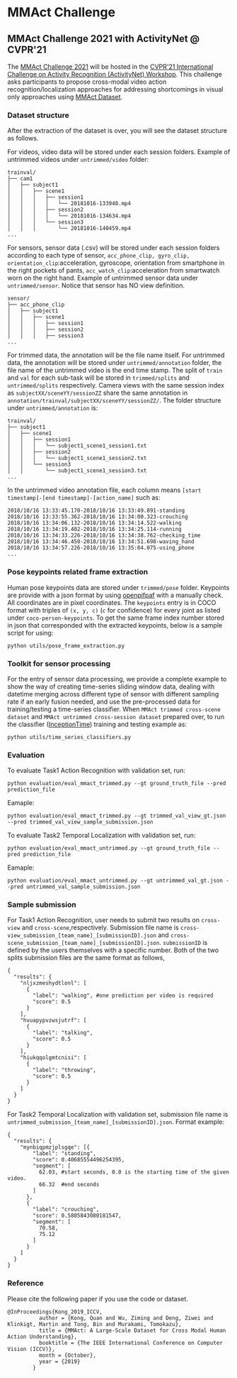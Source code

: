 # MMAct Challenge
## <a name="aeol"></a>MMAct Challenge 2021 with ActivityNet @ CVPR'21

The [MMAct Challenge 2021](file:///Users/kong/Project/Dataset/challenge/index.html#downloads) will be hosted in the [CVPR'21 International Challenge on Activity Recognition (ActivityNet) Workshop](http://activity-net.org/challenges/2021/index.html).</a>
This challenge asks participants to propose cross-modal video action recognition/localization approaches for addressing shortcomings in visual only approaches using [MMAct Dataset](https://mmact19.github.io/2019/).

### Dataset structure
After the extraction of the dataset is over, you will see the dataset structure as follows.

For videos, video data will be stored under each session folders. Example of untrimmed videos under `untrimmed/video` folder:
```
trainval/
├── cam1
│   ├── subject1
│   │   ├── scene1
│   │   │   ├── session1
│   │   │   │   └── 20181016-133948.mp4
│   │   │   ├── session2
│   │   │   │   └── 20181016-134634.mp4
│   │   │   └── session3
│   │   │       └── 20181016-140459.mp4
...
```
For sensors, sensor data (.csv) will be stored under each session folders according to each type of sensor, `acc_phone_clip, gyro_clip, orientation_clip`:acceleration, gyroscope, orientation from smartphone in the right pockets of pants, `acc_watch_clip`:acceleration from smartwatch worn on the right hand. Example of untrimmed sensor data under `untrimmed/sensor`. Notice that sensor has NO view definition.
```
sensor/
├── acc_phone_clip
│   ├── subject1
│   │   ├── scene1
│   │   │   ├── session1
│   │   │   ├── session2
│   │   │   ├── session3
...
```
For trimmed data, the annotation will be the file name itself. For untrimmed data, the annotation will be stored under `untrimmed/annotation` folder, the file name of the untrimmed video is the end time stamp. The split of `train` and `val` for each sub-task will be stored in `trimmed/splits` and `untrimmed/splits` respectively. Camera views with the same session index as `subjectXX/sceneYY/sessionZZ` share the same annotation in `annotation/trainval/subjectXX/sceneYY/sessionZZ/`. The folder structure under `untrimmed/annotation` is:
```
trainval/
├── subject1
│   ├── scene1
│   │   ├── session1
│   │   │   └── subject1_scene1_session1.txt
│   │   ├── session2
│   │   │   └── subject1_scene1_session2.txt
│   │   └── session3
│   │       └── subject1_scene1_session3.txt
...
```
In the untrimmed video annotation file, each column means `[start timestamp]-[end timestamp]-[action_name]` such as:
```
2018/10/16 13:33:45.170-2018/10/16 13:33:49.891-standing
2018/10/16 13:33:55.362-2018/10/16 13:34:00.323-crouching
2018/10/16 13:34:06.132-2018/10/16 13:34:14.522-walking
2018/10/16 13:34:19.402-2018/10/16 13:34:25.114-running
2018/10/16 13:34:33.226-2018/10/16 13:34:38.762-checking_time
2018/10/16 13:34:46.450-2018/10/16 13:34:51.698-waving_hand
2018/10/16 13:34:57.226-2018/10/16 13:35:04.075-using_phone
...
```

### Pose keypoints related frame extraction
Human pose keypoints data are stored under `trimmed/pose` folder. Keypoints are provide with a json format by using [openpifpaf](https://github.com/vita-epfl/openpifpaf) with a manually check. All coordinates are in pixel coordinates. The `keypoints` entry is in COCO format with triples of `(x, y, c)` (`c` for confidence) for every joint as listed under `coco-person-keypoints`. To get the same frame index number stored in json that corresponded with the extracted keypoints, below is a sample script for using:
```
python utils/pose_frame_extraction.py
```

### Toolkit for sensor processing
For the entry of sensor data processing, we provide a complete example to show the way of creating time-series sliding window data, dealing with datetime merging across different type of sensor with different sampling rate if an early fusion needed, and use the pre-processed data for training/testing a time-series classifier. When `MMAct trimmed cross-scene dataset` and `MMAct untrimmed cross-session dataset` prepared over, to run the classifier ([InceptionTime](https://github.com/hfawaz/InceptionTime)) training and testing example as:
```
python utils/time_series_classifiers.py
```

### Evaluation
To evaluate Task1 Action Recognition with validation set, run:
```
python evaluation/eval_mmact_trimmed.py --gt ground_truth_file --pred prediction_file
```
Eamaple:
```
python evaluation/eval_mmact_trimmed.py --gt trimmed_val_view_gt.json --pred trimmed_val_view_sample_submission.json
```

To evaluate Task2 Temporal Localization with validation set, run:
```
python evaluation/eval_mmact_untrimmed.py --gt ground_truth_file --pred prediction_file
```
Eamaple:
```
python evaluation/eval_mmact_untrimmed.py --gt untrimmed_val_gt.json --pred untrimmed_val_sample_submission.json
```

### Sample submission
For Task1 Action Recognition, user needs to submit two results on `cross-view` and `cross-scene`,respectively.
Submission file name is `cross-view_submission_[team_name]_[submissionID].json` and `cross-scene_submission_[team_name]_[submissionID].json`. `submissionID` is defined by the users themselves with a specific number.
Both of the two splits submission files are the same format as follows, 
```
{
  "results": {
    "nljxzmeshydtlonl": [
      {
        "label": "walking", #one prediction per video is required
        "score": 0.5
      }
    ],
    "hvuapypvzwsjutrf": [
      {
        "label": "talking",
        "score": 0.5
      }
    ],
    "hiukqqolgmtcnisi": [
      {
        "label": "throwing",
        "score": 0.5
      }
    ]
  }
}
```

For Task2 Temporal Localization with validation set, submission file name is `untrimmed_submission_[team_name]_[submissionID].json`.
Format example:
```
{
  "results": {
    "mynbiqpmzjplsgqe": [{
        "label": "standing",
        "score": 0.40685554496254395,
        "segment": [
          62.03, #start seconds, 0.0 is the starting time of the given video.
          66.32  #end seconds
        ]
      },
      {
        "label": "crouching",
        "score": 0.5805843080181547,
        "segment": [
          70.58,
          75.12
        ]
      }
    ]
  }
}
```

### Reference
Please cite the following paper if you use the code or dataset.
```
@InProceedings{Kong_2019_ICCV,
          author = {Kong, Quan and Wu, Ziming and Deng, Ziwei and Klinkigt, Martin and Tong, Bin and Murakami, Tomokazu},
          title = {MMAct: A Large-Scale Dataset for Cross Modal Human Action Understanding},
          booktitle = {The IEEE International Conference on Computer Vision (ICCV)},
          month = {October},
          year = {2019}
        }
```
